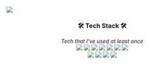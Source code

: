 <br />
<img src=https://capsule-render.vercel.app/api?type=transparent&text=KunVeloper_😉&fontColor=004070&desc=개발자들의%20개발자가%20되고싶은%20이건호%20입니다!&descAlign=42&descAlignY=95 />
<br />
<div align="center">
  <h3>🛠 Tech Stack 🛠</h3>
  <i>Tech that I've used at least once</i>
  <div>
    <img src="https://img.shields.io/badge/Python-1e415e?style=flat&logo=Python&logoColor=white"/>
    <img src="https://img.shields.io/badge/C-5f92c6?style=flat&logo=C&logoColor=white"/>
    <img src="https://img.shields.io/badge/C++-005694?style=flat&logo=C%2b%2b&logoColor=white"/>
    <img src="https://img.shields.io/badge/React-46caf3?style=flat&logo=React&logoColor=white"/>
    <img src="https://img.shields.io/badge/Javascript-ebd519?style=flat&logo=Javascript&logoColor=white&fontColor=white"/>
    <img src="https://img.shields.io/badge/HTML5-d84b26?style=flat&logo=html5&logoColor=white"/>
    <img src="https://img.shields.io/badge/CSS3-148bc8?style=flat&logo=css3&logoColor=white"/>
  </div>
  <div>
    <img src="https://img.shields.io/badge/Prisma-27313f?style=flat&logo=prisma&logoColor=white"/>
    <img src="https://img.shields.io/badge/ApolloGraphQL-a300f0?style=flat&logo=apollographql&logoColor=white"/>
    <img src="https://img.shields.io/badge/Kubernetes-2e67d9?style=flat&logo=kubernetes&logoColor=white"/>
    <img src="https://img.shields.io/badge/SQlite3-8dd1e4?style=flat&logo=sqlite&logoColor=white"/>
  </div>
</div>
<!--
**kunholee98/kunholee98** is a ✨ _special_ ✨ repository because its `README.md` (this file) appears on your GitHub profile.

Here are some ideas to get you started:

- 🔭 I’m currently working on ...
- 🌱 I’m currently learning ...
- 👯 I’m looking to collaborate on ...
- 🤔 I’m looking for help with ...
- 💬 Ask me about ...
- 📫 How to reach me: ...
- 😄 Pronouns: ...
- ⚡ Fun fact: ...
-->

